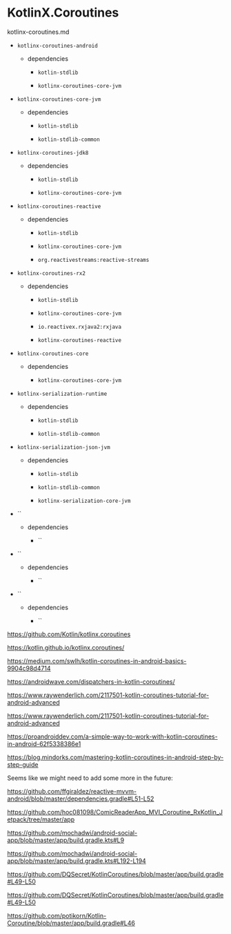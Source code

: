 # KotlinX.Coroutines

kotlinx-coroutines.md

*   `kotlinx-coroutines-android`

    *   dependencies

        *   `kotlin-stdlib`

        *   `kotlinx-coroutines-core-jvm`        

*   `kotlinx-coroutines-core-jvm`

    *   dependencies

        *   `kotlin-stdlib`

        *   `kotlin-stdlib-common`

*   `kotlinx-coroutines-jdk8`

    *   dependencies

        *   `kotlin-stdlib`

        *   `kotlinx-coroutines-core-jvm`        

*   `kotlinx-coroutines-reactive`

    *   dependencies

        *   `kotlin-stdlib`

        *   `kotlinx-coroutines-core-jvm`

        *   `org.reactivestreams:reactive-streams`

*   `kotlinx-coroutines-rx2`

    *   dependencies

        *   `kotlin-stdlib`

        *   `kotlinx-coroutines-core-jvm`

        *   `io.reactivex.rxjava2:rxjava`        

        *   `kotlinx-coroutines-reactive`


*   `kotlinx-coroutines-core`

    *   dependencies

        *   `kotlinx-coroutines-core-jvm`        


*   `kotlinx-serialization-runtime`

    *   dependencies

        *   `kotlin-stdlib`

        *   `kotlin-stdlib-common`


*   `kotlinx-serialization-json-jvm`

    *   dependencies

        *   `kotlin-stdlib`

        *   `kotlin-stdlib-common`

        *   `kotlinx-serialization-core-jvm`

*   ``

    *   dependencies

        *   ``
*   ``

    *   dependencies

        *   ``
*   ``

    *   dependencies

        *   ``




https://github.com/Kotlin/kotlinx.coroutines

https://kotlin.github.io/kotlinx.coroutines/

https://medium.com/swlh/kotlin-coroutines-in-android-basics-9904c98d4714

https://androidwave.com/dispatchers-in-kotlin-coroutines/

https://www.raywenderlich.com/2117501-kotlin-coroutines-tutorial-for-android-advanced

https://www.raywenderlich.com/2117501-kotlin-coroutines-tutorial-for-android-advanced

https://proandroiddev.com/a-simple-way-to-work-with-kotlin-coroutines-in-android-62f5338386e1

https://blog.mindorks.com/mastering-kotlin-coroutines-in-android-step-by-step-guide



Seems like we might need to add some more in the future:

https://github.com/ffgiraldez/reactive-mvvm-android/blob/master/dependencies.gradle#L51-L52

https://github.com/hoc081098/ComicReaderApp_MVI_Coroutine_RxKotlin_Jetpack/tree/master/app

https://github.com/mochadwi/android-social-app/blob/master/app/build.gradle.kts#L9

https://github.com/mochadwi/android-social-app/blob/master/app/build.gradle.kts#L192-L194

https://github.com/DQSecret/KotlinCoroutines/blob/master/app/build.gradle#L49-L50

https://github.com/DQSecret/KotlinCoroutines/blob/master/app/build.gradle#L49-L50

https://github.com/potikorn/Kotlin-Coroutine/blob/master/app/build.gradle#L46
